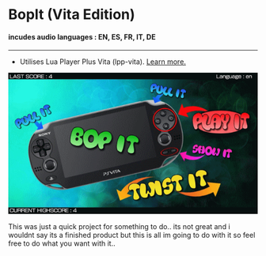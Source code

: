 # BopIt (Vita Edition)
#### incudes audio languages : EN, ES, FR, IT, DE
------
* Utilises Lua Player Plus Vita (lpp-vita). [Learn more.](https://github.com/Rinnegatamante/lpp-vita)

![](https://github.com/AntHJ/BopIt-Vita/blob/main/BopIt.png)

This was just a quick project for something to do.. its not great and i wouldnt say its a finished product but this is all im going to do with it so feel free to do what you want with it..
